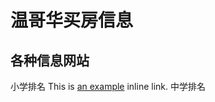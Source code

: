 # 温哥华买房信息
## 各种信息网站
小学排名
This is [an example](http://britishcolumbia.compareschoolrankings.org/elementary/SchoolsByRankLocationName.aspx "全省小学排名") inline link.
中学排名 

